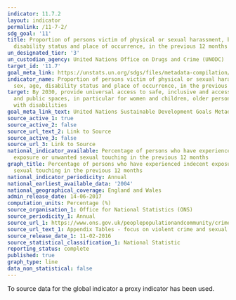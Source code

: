 ```yaml
---
indicator: 11.7.2
layout: indicator
permalink: /11-7-2/
sdg_goal: '11'
title: Proportion of persons victim of physical or sexual harassment, by sex, age,
  disability status and place of occurrence, in the previous 12 months
un_designated_tier: '3'
un_custodian_agency: United Nations Office on Drugs and Crime (UNODC)
target_id: '11.7'
goal_meta_link: https://unstats.un.org/sdgs/files/metadata-compilation/Metadata-Goal-11.pdf
indicator_name: Proportion of persons victim of physical or sexual harassment, by
  sex, age, disability status and place of occurrence, in the previous 12 months
target: By 2030, provide universal access to safe, inclusive and accessible, green
  and public spaces, in particular for women and children, older persons and persons
  with disabilities
goal_meta_link_text: United Nations Sustainable Development Goals Metadata (pdf 2066kB)
source_active_1: true
source_active_2: false
source_url_text_2: Link to Source
source_active_3: false
source_url_3: Link to Source
national_indicator_available: Percentage of persons who have experienced indecent
  exposure or unwanted sexual touching in the previous 12 months
graph_title: Percentage of persons who have experienced indecent exposure or unwanted
  sexual touching in the previous 12 months
national_indicator_periodicity: Annual
national_earliest_available_data: '2004'
national_geographical_coverage: England and Wales
admin_release_date: 14-06-2017
computation_units: Percentage (%)
source_organisation_1: Office for National Statistics (ONS)
source_periodicity_1: Annual
source_url_1: https://www.ons.gov.uk/peoplepopulationandcommunity/crimeandjustice/datasets/appendixtablesfocusonviolentcrimeandsexualoffences
source_url_text_1: Appendix Tables - focus on violent crime and sexual offences
source_release_date_1: 11-02-2016
source_statistical_classification_1: National Statistic
reporting_status: complete
published: true
graph_type: line
data_non_statistical: false
---
```



To source data for the global indicator a proxy indicator has been used.
